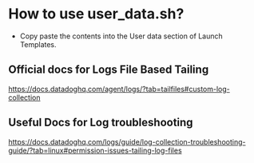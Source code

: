 # How to use user_data.sh?

- Copy paste the contents into the User data section of Launch Templates.

## Official docs for Logs File Based Tailing
https://docs.datadoghq.com/agent/logs/?tab=tailfiles#custom-log-collection 
## Useful Docs for Log troubleshooting
https://docs.datadoghq.com/logs/guide/log-collection-troubleshooting-guide/?tab=linux#permission-issues-tailing-log-files